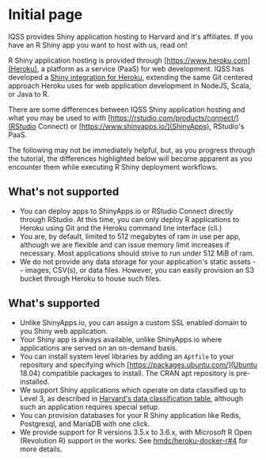 # Initial page

IQSS provides Shiny application hosting to Harvard and it's affiliates. If you  have an R Shiny app you want to host with us, read on!

R Shiny application hosting is provided through [https://www.heroku.com](Heroku), a platform as a service (PaaS) for web development. IQSS has developed a [Shiny integration for Heroku](https://github.com/hmdc/heroku-docker-r), extending the same Git centered approach Heroku uses for web application development in NodeJS, Scala, or Java to R.

There are some differences between IQSS Shiny application hosting and what you may be used to with [https://rstudio.com/products/connect/](RStudio Connect) or [https://www.shinyapps.io/](ShinyApps), RStudio's PaaS.

The following may not be immediately helpful, but, as you progress through the tutorial, the differences highlighted below will become apparent as you encounter them while executing R Shiny deployment workflows.

## What's not supported
* You can deploy apps to ShinyApps.io or RStudio Connect directly through RStudio. At this time, you can only deploy R applications to Heroku using Git and the Heroku command line interface (cli.)
* You are, by default, limited to 512 megabytes of ram in use per app, although we are flexible and can issue memory limit increases if necessary. Most applications should strive to run under 512 MiB of ram.
* We do not provide any data storage for your application's static assets -- images, CSV(s), or data files. However, you can easily provision an S3 bucket through Heroku to house such files.

## What's supported
* Unlike ShinyApps.io, you can assign a custom SSL enabled domain to you Shiny web application.
* Your Shiny app is always available, unlike ShinyApps.io where applications are served on an on-demand basis.
* You can install system level libraries by adding an ```Aptfile``` to your repository and specifying which [https://packages.ubuntu.com/](Ubuntu 18.04) compatible packages to install. The CRAN apt repository is pre-installed. 
* We support Shiny applications which operate on data classified up to Level 3, as described in [Harvard's data classification table](https://security.harvard.edu/dct), although such an application requires special setup.
* You can provision databases for your R Shiny application like Redis, Postgresql, and MariaDB with one click.
* We provide support for R versions 3.5.x to 3.6.x, with Microsoft R Open (Revolution R) support in the works. See [hmdc/heroku-docker-r#4](https://github.com/hmdc/heroku-docker-r/issues/4) for more details.